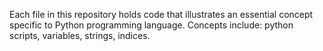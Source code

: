 Each file in this repository holds code that illustrates an essential concept specific to Python programming language.
Concepts include: python scripts, variables, strings, indices.
